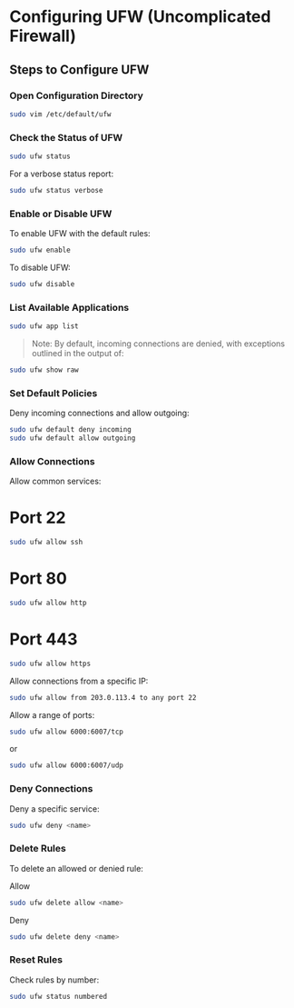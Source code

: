# Configuring UFW (Uncomplicated Firewall)

## Steps to Configure UFW

### Open Configuration Directory
```bash
sudo vim /etc/default/ufw
```

### Check the Status of UFW
```bash
sudo ufw status
```

For a verbose status report:
```bash
sudo ufw status verbose
```

### Enable or Disable UFW
To enable UFW with the default rules:
```bash
sudo ufw enable
```

To disable UFW:
```bash
sudo ufw disable
```

### List Available Applications
```bash
sudo ufw app list
```

> Note: By default, incoming connections are denied, with exceptions outlined in the output of:
```bash
sudo ufw show raw
```

### Set Default Policies
Deny incoming connections and allow outgoing:
```bash
sudo ufw default deny incoming
sudo ufw default allow outgoing
```

### Allow Connections
Allow common services:

# Port 22
```bash
sudo ufw allow ssh
```
# Port 80
```bash  
sudo ufw allow http
```
# Port 443
```bash
sudo ufw allow https     
```

Allow connections from a specific IP:
```bash
sudo ufw allow from 203.0.113.4 to any port 22
```

Allow a range of ports:
```bash
sudo ufw allow 6000:6007/tcp
```
or

```bash
sudo ufw allow 6000:6007/udp
```

### Deny Connections
Deny a specific service:
```bash
sudo ufw deny <name>
```

### Delete Rules
To delete an allowed or denied rule:

Allow
```bash
sudo ufw delete allow <name>
```
Deny
```bash
sudo ufw delete deny <name>
```

### Reset Rules
Check rules by number:
```bash
sudo ufw status numbered